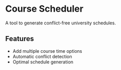 # Course Scheduler 
A tool to generate conflict-free university schedules.

## Features
- Add multiple course time options
- Automatic conflict detection
- Optimal schedule generation
